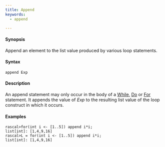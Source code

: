 ```yaml
---
title: Append
keywords:
  - append

---
```


#### Synopsis

Append an element to the list value produced by various loop statements.

#### Syntax

`append Exp`

#### Description

An append statement may only occur in the body of a [While](../../../Rascal/Statements/While/), [Do](../../../Rascal/Statements/Do/) or [For](../../../Rascal/Statements/For/) statement. 
It appends the value of _Exp_ to the resulting list value of the loop construct in which it occurs.

#### Examples


```rascal-shell 
rascal>for(int i <- [1..5]) append i*i;
list[int]: [1,4,9,16]
rascal>L = for(int i <- [1..5]) append i*i;
list[int]: [1,4,9,16]
```


